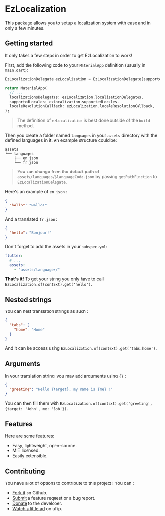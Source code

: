 # EzLocalization

This package allows you to setup a localization system with ease and in only a few minutes.

## Getting started

It only takes a few steps in order to get EzLocalization to work!

First, add the following code to your `MaterialApp` definition (usually in `main.dart`):

```dart
EzLocalizationDelegate ezLocalization = EzLocalizationDelegate(supportedLocales: [Locale('en'), Locale('fr')]); // The first language is your default language.

return MaterialApp(
  // ...
  localizationsDelegates: ezLocalization.localizationDelegates,
  supportedLocales: ezLocalization.supportedLocales,
  localeResolutionCallback: ezLocalization.localeResolutionCallback,
);
```

> The definition of `ezLocalization` is best done outside of the `build` method.

Then you create a folder named `languages` in your `assets` directory with the defined languages in it.
An example structure could be:

```
assets
└── languages
    ├── en.json
    └── fr.json
```

> You can change from the default path of `assets/languages/$languageCode.json` by passing `getPathFunction` to `EzLocalizationDelegate`.

Here's an example of `en.json` :

```json
{
  "hello": "Hello!"
}
```

And a translated `fr.json` :

```json
{
  "hello": "Bonjour!"
}
```

Don't forget to add the assets in your `pubspec.yml`:

```yml
flutter:
  # ...
  assets:
    - "assets/languages/"
```

**That's it!** To get your string you only have to call `EzLocalization.of(context).get('hello')`.

## Nested strings

You can nest translation strings as such :

```json
{
  "tabs": {
    "home": "Home"
  }
}
```

And it can be access using `EzLocalization.of(context).get('tabs.home')`.

## Arguments

In your translation string, you may add arguments using `{}` :

```json
{
  "greeting": "Hello {target}, my name is {me} !"
}
```

You can then fill them with `EzLocalization.of(context).get('greeting', {target: 'John', me: 'Bob'})`.

## Features

Here are some features:

* Easy, lightweight, open-source.
* MIT licensed.
* Easily extensible.

## Contributing

You have a lot of options to contribute to this project ! You can :

* [Fork it](https://github.com/Skyost/EzLocalization/fork) on Github.
* [Submit](https://github.com/Skyost/EzLocalization/issues/new/choose) a feature request or a bug report.
* [Donate](https://paypal.me/Skyost) to the developer.
* [Watch a little ad](https://utip.io/skyost) on uTip.
